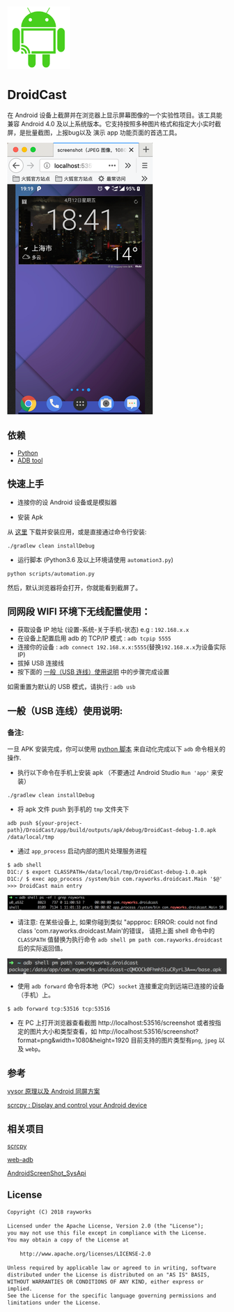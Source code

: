 ![](./cast.png)

# DroidCast

在 Android 设备上截屏并在浏览器上显示屏幕图像的一个实验性项目。该工具能兼容 Android 
4.0 及以上系统版本。它支持按照多种图片格式和指定大小实时截屏，是批量截图，上报bug以及
演示 app 功能页面的首选工具。

![](/screen_shot_dock.png)

## 依赖

- [Python](https://www.python.org/downloads/)
- [ADB tool](https://developer.android.google.cn/studio/releases/platform-tools)

## 快速上手

- 连接你的设 Android 设备或是模拟器

- 安装 Apk

从 [这里](/apk/DroidCast-debug-1.0.apk) 下载并安装应用，或是直接通过命令行安装:

```
./gradlew clean installDebug
```

- 运行脚本 (Python3.6 及以上环境请使用 `automation3.py`)

```
python scripts/automation.py
```

然后，默认浏览器将会打开，你就能看到截屏了。

## 同网段 WIFI 环境下无线配置使用：

- 获取设备 IP 地址 (设置-系统-关于手机-状态) e.g : `192.168.x.x`
- 在设备上配置启用 adb 的 TCP/IP 模式 : `adb tcpip 5555`
- 连接你的设备 : `adb connect 192.168.x.x:5555`(替换`192.168.x.x`为设备实际 IP)
- 拔掉 USB 连接线
- 按下面的 [一般（USB 连线）使用说明](#usage) 中的步骤完成设置

如需重置为默认的 USB 模式，请执行 : `adb usb`

<h2 id="usage">一般（USB 连线）使用说明:</h2>

### 备注:

一旦 APK 安装完成，你可以使用 [python 脚本](/scripts/automation.py) 来自动化完成以下 `adb` 命令相关的操作.

- 执行以下命令在手机上安装 apk （不要通过 Android Studio `Run 'app'` 来安装）

```
./gradlew clean installDebug
```

- 将 apk 文件 push 到手机的 `tmp` 文件夹下

```
adb push ${your-project-path}/DroidCast/app/build/outputs/apk/debug/DroidCast-debug-1.0.apk /data/local/tmp
```

- 通过 `app_process` 启动内部的图片处理服务进程

```
$ adb shell
D1C:/ $ export CLASSPATH=/data/local/tmp/DroidCast-debug-1.0.apk
D1C:/ $ exec app_process /system/bin com.rayworks.droidcast.Main '$@'
>>> DroidCast main entry
```

![](/process_main.png)

- 请注意: 在某些设备上, 如果你碰到类似 "appproc: ERROR: could not find class 'com.rayworks.droidcast.Main'的错误，
  请把上面 shell 命令中的 `CLASSPATH` 值替换为执行命令 `adb shell pm path com.rayworks.droidcast` 后的实际返回值。

![](/apk_src_path.png)

- 使用 `adb forward` 命令将本地（PC）`socket` 连接重定向到远端已连接的设备（手机）上。

```
$ adb forward tcp:53516 tcp:53516
```

- 在 PC 上打开浏览器查看截图
  http://localhost:53516/screenshot
  或者按指定的图片大小和类型查看，如
  http://localhost:53516/screenshot?format=png&width=1080&height=1920
  目前支持的图片类型有`png`, `jpeg` 以及 `webp`。

## 参考

[vysor 原理以及 Android 同屏方案](https://juejin.im/entry/57fe39400bd1d00058dd4652)

[scrcpy : Display and control your Android device](https://github.com/Genymobile/scrcpy)

## 相关项目

[scrcpy](https://github.com/Genymobile/scrcpy)

[web-adb](https://github.com/mfinkle/web-adb)

[AndroidScreenShot_SysApi](https://github.com/weizongwei5/AndroidScreenShot_SysApi)

## License

    Copyright (C) 2018 rayworks

    Licensed under the Apache License, Version 2.0 (the "License");
    you may not use this file except in compliance with the License.
    You may obtain a copy of the License at

        http://www.apache.org/licenses/LICENSE-2.0

    Unless required by applicable law or agreed to in writing, software
    distributed under the License is distributed on an "AS IS" BASIS,
    WITHOUT WARRANTIES OR CONDITIONS OF ANY KIND, either express or implied.
    See the License for the specific language governing permissions and
    limitations under the License.
